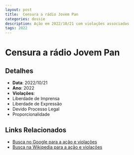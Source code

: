 ```yaml
---
layout: post
title:  Censura a rádio Jovem Pan
categories: dossie
description: Ação em 2022/10/21 com violações associadas
tags: 2022
---
```


# Censura a rádio Jovem Pan

## Detalhes
- **Data**: 2022/10/21
- **Ano**: 2022
- **Violações**:
- Liberdade de Imprensa
- Liberdade de Expressão
- Devido Processo Legal
- Proporcionalidade

## Links Relacionados
- [Busca no Google para a ação e violações](https://www.google.com/search?q=%22Alexandre%20de%20Moraes%22%20Censura%20a%20r%C3%A1dio%20Jovem%20Pan%20Liberdade%20de%20Imprensa%20Liberdade%20de%20Express%C3%A3o%20Devido%20Processo%20Legal%20Proporcionalidade%202022)
- [Busca na Wikipedia para a ação e violações](https://en.wikipedia.org/w/index.php?search=%22Alexandre%20de%20Moraes%22%20Censura%20a%20r%C3%A1dio%20Jovem%20Pan%20Liberdade%20de%20Imprensa%20Liberdade%20de%20Express%C3%A3o%20Devido%20Processo%20Legal%20Proporcionalidade%202022)
